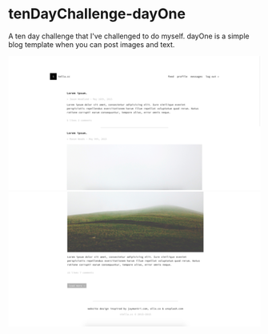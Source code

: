 # tenDayChallenge-dayOne
A ten day challenge that I've challenged to do myself. dayOne is a simple blog template when you can post images and text. 

![screenshots](assets/img/top.png)
![screenshots](assets/img/bot.png)